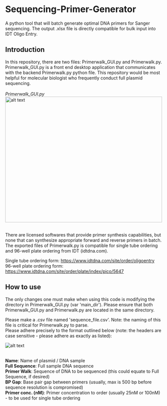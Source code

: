 # Sequencing-Primer-Generator
A python tool that will batch generate optimal DNA primers for Sanger sequencing. The output .xlsx file is directly compatible for bulk input into IDT Oligo Entry.

## Introduction
In this repository, there are two files: Primerwalk_GUI.py and Primerwalk.py. Primerwalk_GUI.py is a front end desktop application that communicates with the backend Primerwalk.py python file. This repository would be most helpful for molecular biologist who frequently conduct full plasmid sequencing. <br>
<br>
*Primerwalk_GUI.py*<br>
<img src="https://i.imgur.com/nKVMKuh.png" alt="alt text" width="500" height="400"> <br><br>

There are licensed softwares that provide primer synthesis capabilities, but none that can synthesize appropriate forward and reverse primers in batch. The exported files of Primerwalk.py is compatible for single tube ordering and 96-well plate ordering from IDT (idtdna.com).<br>

Single tube ordering form: https://www.idtdna.com/site/order/oligoentry <br>
96-well plate ordering form: https://www.idtdna.com/site/order/plate/index/pico/5647
<br>

## How to use

The only changes one must make when using this code is modifying the directory in Primerwalk_GUI.py (var 'main_dir'). Please ensure that both Primerwalk_GUI.py and Primerwalk.py are located in the same directory. 

Please make a .csv file named 'sequence_file.csv'. Note: the naming of this file is critical for Primerwalk.py to parse.<br>
Please adhere precisely to the format outlined below (note: the headers are case sensitive - please adhere as exactly as listed): <br>

<img src="https://i.imgur.com/jCFubfz.png" alt="alt text"> <br><br>

**Name**: Name of plasmid / DNA sample<br>
**Full Sequence**: Full sample DNA sequence<br>
**Primer Walk**: Sequence of DNA to be sequenced (this could equate to Full Sequence, if desired)<br>
**BP Gap**: Base pair gap between primers (usually, max is 500 bp before sequence resolution is compromised)<br>
**Primer conc. (nM)**: Primer concentration to order (usually 25nM or 100nM) - to be used for single tube ordering<br>
